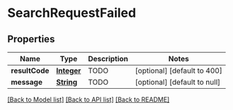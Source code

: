 # SearchRequestFailed
## Properties

Name | Type | Description | Notes
------------ | ------------- | ------------- | -------------
**resultCode** | [**Integer**](integer.md) | TODO | [optional] [default to 400]
**message** | [**String**](string.md) | TODO | [optional] [default to null]

[[Back to Model list]](../README.md#documentation-for-models) [[Back to API list]](../README.md#documentation-for-api-endpoints) [[Back to README]](../README.md)

